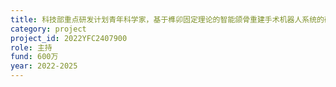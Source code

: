 ```yaml
---
title: 科技部重点研发计划青年科学家，基于榫卯固定理论的智能颌骨重建手术机器人系统的研发与验证
category: project
project_id: 2022YFC2407900
role: 主持
fund: 600万
year: 2022-2025
---
```

